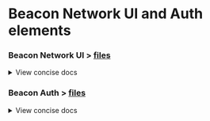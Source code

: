 # Beacon Network UI and Auth elements
### Beacon Network UI > [files](./ui)
<details><summary>View concise docs</summary>
Beacon Network UI has been developed using AngularJS, HTML5 and CSS3.

#### Configuration

The Beacon UI endpoints can be configured in `ui/app/view/config.json` file. Currently they will default to:
```json
{
  "aggregatorUrl": "beacon-aggregator-beacon.rahtiapp.fi/query",
  "aaiUrl": "https://beacon-auth-beacon.rahtiapp.fi/app"
}
```

`aggregatorUrl` should point to a service which queries multiple Beacons. `aaiUrl` should point to an ELIXIR AAI Client, e.g. [beacon-auth app](./beacon_auth).

#### Run and Build

In the `app` folder one can start the application (for development purposes) using:

##### Run from command line

```
python -m SimpleHTTPServer 8080
```
or
```
python3 -m http.server 8080
```

##### Run from Apache Web Server

Create container for `beacon-ui`:
```
s2i build git@github.com:CSCfi/beacon-openshift.git \
    --context-dir=beacon-ui \
    centos/httpd-24-centos7 \
    beacon-ui
```

Run the created container:
```
docker run -p 8080:8080 beacon-ui
```

The application will be available at: `http://localhost:8080/app`
</details>

### Beacon Auth > [files](./beacon_auth)
<details><summary>View concise docs</summary>
This is an ELIXIR AAI Client API which authenticates the user at Beacon UI and stores an access token into the cookies to be used later in `beacon-aggregator` as means of authorization.

Refer to [ELIXIR AAI Documentation](https://www.elixir-europe.org/services/compute/aai) for issues related to authentication.

#### Endpoints
| Endpoint | Description |
| --- | --- |
| `/app` | API index, redirects user to ELIXIR AAI Login on landing. |
| `/` | Callback URL to which user is returned to from ELIXIR AAI after authentication. User is redirected back to Beacon UI along with storing the access token to cookies at this phase. |

#### Example Queries
`/app` # Redirects user to ELIXIR AAI for authentication

##### Environment Variables
The API requires some configuration variables stored as environment variables. If no environment variables are found, defaults are used instead. Below is a table listing all used environment variables with their default values and a brief description.

| ENV | Default | Description |
| --- | --- | --- |
| `APP_HOST` | `localhost` | Web server host address inside the Openshift container. This is not the same as the external URL. |
| `APP_PORT` | `8080` | Web server port inside the Openshift container. |
| `APP_DEBUG` | `False` | If set to `True`, Flask will print events into the Openshift terminal. |
| `COOKIE_SECRET` | `None` | Should be set to a random string. Used as a secret key for storing cookies. |
| `COOKIE_AGE` | `3600` | Cookie expiration time in seconds. |
| `COOKIE_SECURE` | `True` | Tells Flask to only set secure https cookies. |
| `COOKIE_DOMAIN` | `None` | Should point to wildcard subdomain level, as the APIs are served in subdomains in Openshift, e.g. `*.domain.org` |
| `SESSION_COOKIE_SECURE` | `True` | Tells Flask to only allow cookies if connection is secure (https). |
| `REDIRECT_URL` | `None` | Should point to Beacon UI index page. |
| `CALLBACK_URL` | `None` | ELIXIR AAI Callback to `beacon-auth` `/`. |
| `CLIENT_ID` | `None` | Client service identifier. Acquired from ELIXIR AAI. |
| `CLIENT_SECRET` | `None` | Secret key for client service identifier. Acquired from ELIXIR AAI. |
| `GUNICORN_PROCESSES` | `3` | Number of workers. A good starting value is `2 * CPUs + 1`. So for machine with 1 CPU the value would be 3. |
| `GUNICORN_THREADS` | `1` | Number of threads each worker can handle. |
| `BONA_FIDE_URL`| `http://www.ga4gh.org/beacon/bonafide/ver1.0` | Expected return value for `bona_fide_status` from ELIXIR AAI. |

#### Run and Build

##### Run from the command line

The application can be run as (the application will default to the environment variable values specified above):

```
pip install -r requirements.txt
python app.py
```

##### Build using s2i

Create container for `beacon-auth`
```
s2i build git@github.com:CSCfi/beacon-openshift.git \
    --context-dir=beacon_auth \
    centos/python-35-centos7 \
    beacon_auth
```

Run the created container:
```
docker run -p 8080:8080 beacon_auth
```
</details>
